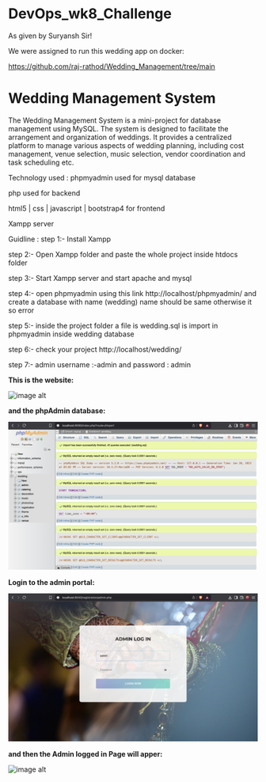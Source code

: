 # DevOps_wk8_Challenge


As given by Suryansh Sir!


We were assigned to run this wedding app on docker:


https://github.com/raj-rathod/Wedding_Management/tree/main


# Wedding Management System
The Wedding Management System is a mini-project for database management using MySQL. The system is designed to facilitate the arrangement and organization of weddings. It provides a centralized platform to manage various aspects of wedding planning, including cost management, venue selection, music selection, vendor coordination and task scheduling etc.

Technology used :
phpmyadmin used for mysql database

php used for backend

html5 | css | javascript | bootstrap4 for frontend

Xampp server

Guidline :
step 1:- Install Xampp

step 2:- Open Xampp folder and paste the whole project inside htdocs folder

step 3:- Start Xampp server and start apache and mysql

step 4:- open phpmyadmin using this link http://localhost/phpmyadmin/ and create a database with name (wedding) name should be same otherwise it so error

step 5:- inside the project folder a file is wedding.sql is import in phpmyadmin inside wedding database

step 6:- check your project http://localhost/wedding/

step 7:- admin username :-admin and password : admin



**This is the website:**



![image alt](https://github.com/DpkYdv887/DevOps_wk8Challenge/blob/main/images/wedding_website.png)


**and the phpAdmin database:**


![image alt](https://github.com/DpkYdv887/DevOps_wk8Challenge/blob/main/images/The%20phpadmin%20database.png)




**Login to the admin portal:**



![image alt](https://github.com/DpkYdv887/DevOps_wk8Challenge/blob/main/images/Admin%20Portal.png)


**and then the Admin logged in Page will apper:**


![image alt](https://github.com/DpkYdv887/DevOps_wk8Challenge/blob/main/images/Admin%20Logged%20In%20.png)



